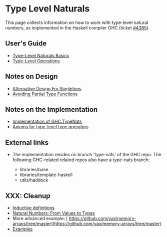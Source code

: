 # Type Level Naturals



This page collects information on how to work with type-level natural numbers, as implemented in the Haskell compiler GHC (ticket [\#4385](https://gitlab.staging.haskell.org/ghc/ghc/issues/4385)).


## User's Guide


- [Type-Level Naturals Basics](type-nats/basics)
- [Type-Level Operations](type-nats/operations)


 


## Notes on Design


- [Alternative Design For Singletons](type-nats/alternative-singletons)
- [Avoiding Partial Type Functions](type-nats/avoiding-partial-type-functions)


    


## Notes on the Implementation


- [Implementation of GHC.TypeNats](type-nats/implementation)
- [
  Axioms for type-level type operators](http://github.com/yav/tc-solver/blob/master/docs/axioms.md)

## External links


- The implementation resides on branch 'type-nats' of the GHC repo.  The following GHC-related related repos also have a type-nats branch:

  - libraries/base
  - libraries/template-haskell
  - utils/haddock


  


## XXX: Cleanup


- [Inductive definitions](type-nats/inductive-definitions)
- [Natural Numbers: From Values to Types](type-nats/naturals)
- More advanced example: [
  https://github.com/yav/memory-arrays/tree/master](https://github.com/yav/memory-arrays/tree/master)
- [Examples](type-nats/examples)
